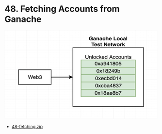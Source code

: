#   48. Fetching Accounts from Ganache

![Fetching Accounts from Ganache](../imgs/48.1_Fetching-Accounts-from-Ganache.png)

-   [48-fetching.zip](https://github.com/web3-nfts/bt-web3/raw/main/Curricula/Ethereum-and-Solidity_The_Complete_Developers_Guide/resources/48-fetching.zip)